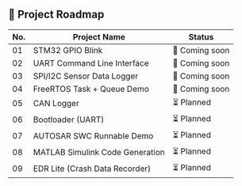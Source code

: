 ## 📌 Project Roadmap
| No. | Project Name | Status |
|----|---------------|--------|
| 01 | STM32 GPIO Blink | 🔧 Coming soon |
| 02 | UART Command Line Interface | 🔧 Coming soon |
| 03 | SPI/I2C Sensor Data Logger | 🔧 Coming soon |
| 04 | FreeRTOS Task + Queue Demo | 🔧 Coming soon |
| 05 | CAN Logger | ⏳ Planned |
| 06 | Bootloader (UART) | ⏳ Planned |
| 07 | AUTOSAR SWC Runnable Demo | ⏳ Planned |
| 08 | MATLAB Simulink Code Generation | ⏳ Planned |
| 09 | EDR Lite (Crash Data Recorder) | ⏳ Planned |

